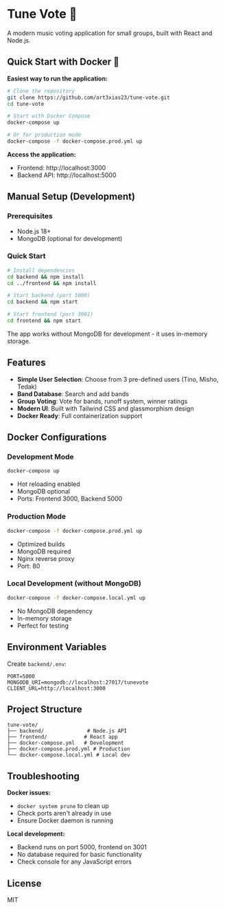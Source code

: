 # Tune Vote 🎵

A modern music voting application for small groups, built with React and Node.js.

## Quick Start with Docker 🐳

**Easiest way to run the application:**

```bash
# Clone the repository
git clone https://github.com/art3xias23/tune-vote.git
cd tune-vote

# Start with Docker Compose
docker-compose up

# Or for production mode
docker-compose -f docker-compose.prod.yml up
```

**Access the application:**
- Frontend: http://localhost:3000
- Backend API: http://localhost:5000

## Manual Setup (Development)

### Prerequisites
- Node.js 18+
- MongoDB (optional for development)

### Quick Start
```bash
# Install dependencies
cd backend && npm install
cd ../frontend && npm install

# Start backend (port 5000)
cd backend && npm start

# Start frontend (port 3001)
cd frontend && npm start
```

The app works without MongoDB for development - it uses in-memory storage.

## Features
- **Simple User Selection**: Choose from 3 pre-defined users (Tino, Misho, Tedak)
- **Band Database**: Search and add bands
- **Group Voting**: Vote for bands, runoff system, winner ratings
- **Modern UI**: Built with Tailwind CSS and glassmorphism design
- **Docker Ready**: Full containerization support

## Docker Configurations

### Development Mode
```bash
docker-compose up
```
- Hot reloading enabled
- MongoDB optional
- Ports: Frontend 3000, Backend 5000

### Production Mode
```bash
docker-compose -f docker-compose.prod.yml up
```
- Optimized builds
- MongoDB required
- Nginx reverse proxy
- Port: 80

### Local Development (without MongoDB)
```bash
docker-compose -f docker-compose.local.yml up
```
- No MongoDB dependency
- In-memory storage
- Perfect for testing

## Environment Variables

Create `backend/.env`:
```env
PORT=5000
MONGODB_URI=mongodb://localhost:27017/tunevote
CLIENT_URL=http://localhost:3000
```

## Project Structure
```
tune-vote/
├── backend/              # Node.js API
├── frontend/            # React app
├── docker-compose.yml   # Development
├── docker-compose.prod.yml # Production
└── docker-compose.local.yml # Local dev
```

## Troubleshooting

**Docker issues:**
- `docker system prune` to clean up
- Check ports aren't already in use
- Ensure Docker daemon is running

**Local development:**
- Backend runs on port 5000, frontend on 3001
- No database required for basic functionality
- Check console for any JavaScript errors

## License
MIT